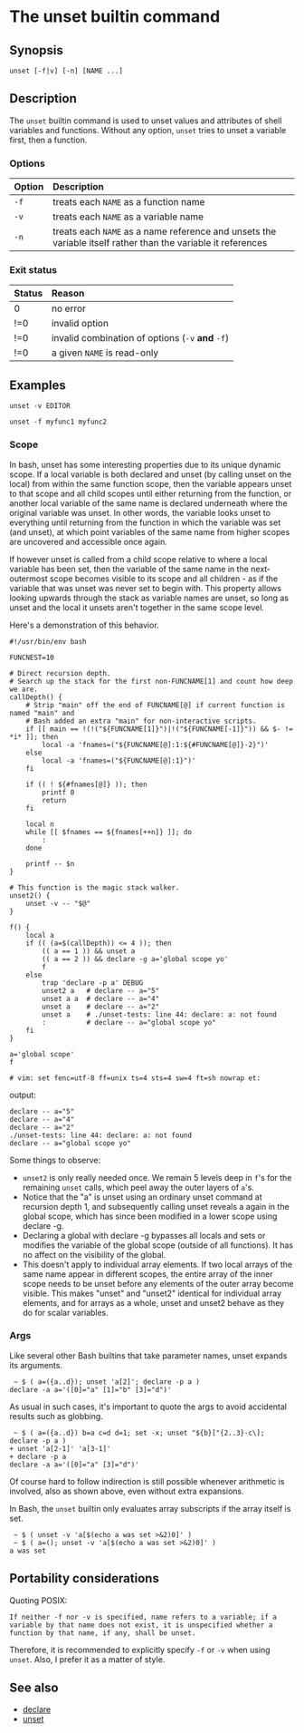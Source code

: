 # The unset builtin command

## Synopsis

    unset [-f|v] [-n] [NAME ...]

## Description

The `unset` builtin command is used to unset values and attributes of
shell variables and functions. Without any option, `unset` tries to
unset a variable first, then a function.

### Options

| Option | Description                                                                                                  |
|:-------|:-------------------------------------------------------------------------------------------------------------|
| `-f`   | treats each `NAME` as a function name                                                                        |
| `-v`   | treats each `NAME` as a variable name                                                                        |
| `-n`   | treats each `NAME` as a name reference and unsets the variable itself rather than the variable it references |

### Exit status

| Status | Reason                                             |
|:-------|:---------------------------------------------------|
| 0      | no error                                           |
| !=0    | invalid option                                     |
| !=0    | invalid combination of options (`-v` **and** `-f`) |
| !=0    | a given `NAME` is read-only                        |

## Examples

    unset -v EDITOR

    unset -f myfunc1 myfunc2

### Scope

In bash, unset has some interesting properties due to its unique dynamic
scope. If a local variable is both declared and unset (by calling unset
on the local) from within the same function scope, then the variable
appears unset to that scope and all child scopes until either returning
from the function, or another local variable of the same name is
declared underneath where the original variable was unset. In other
words, the variable looks unset to everything until returning from the
function in which the variable was set (and unset), at which point
variables of the same name from higher scopes are uncovered and
accessible once again.

If however unset is called from a child scope relative to where a local
variable has been set, then the variable of the same name in the
next-outermost scope becomes visible to its scope and all children - as
if the variable that was unset was never set to begin with. This
property allows looking upwards through the stack as variable names are
unset, so long as unset and the local it unsets aren't together in the
same scope level.

Here's a demonstration of this behavior.

    #!/usr/bin/env bash

    FUNCNEST=10

    # Direct recursion depth.
    # Search up the stack for the first non-FUNCNAME[1] and count how deep we are.
    callDepth() {
        # Strip "main" off the end of FUNCNAME[@] if current function is named "main" and
        # Bash added an extra "main" for non-interactive scripts.
        if [[ main == !(!("${FUNCNAME[1]}")|!("${FUNCNAME[-1]}")) && $- != *i* ]]; then
            local -a 'fnames=("${FUNCNAME[@]:1:${#FUNCNAME[@]}-2}")'
        else
            local -a 'fnames=("${FUNCNAME[@]:1}")'
        fi

        if (( ! ${#fnames[@]} )); then 
            printf 0 
            return
        fi

        local n
        while [[ $fnames == ${fnames[++n]} ]]; do
            :
        done

        printf -- $n
    }

    # This function is the magic stack walker.
    unset2() {
        unset -v -- "$@"
    }

    f() {
        local a
        if (( (a=$(callDepth)) <= 4 )); then
            (( a == 1 )) && unset a
            (( a == 2 )) && declare -g a='global scope yo'
            f
        else
            trap 'declare -p a' DEBUG
            unset2 a   # declare -- a="5"
            unset a a  # declare -- a="4"
            unset a    # declare -- a="2"
            unset a    # ./unset-tests: line 44: declare: a: not found
            :          # declare -- a="global scope yo"
        fi
    }

    a='global scope'
    f

    # vim: set fenc=utf-8 ff=unix ts=4 sts=4 sw=4 ft=sh nowrap et:

output:

    declare -- a="5"
    declare -- a="4"
    declare -- a="2"
    ./unset-tests: line 44: declare: a: not found
    declare -- a="global scope yo"

Some things to observe:

- `unset2` is only really needed once. We remain 5 levels deep in `f`'s
  for the remaining `unset` calls, which peel away the outer layers of
  `a`'s.
- Notice that the "a" is unset using an ordinary unset command at
  recursion depth 1, and subsequently calling unset reveals a again in
  the global scope, which has since been modified in a lower scope using
  declare -g.
- Declaring a global with declare -g bypasses all locals and sets or
  modifies the variable of the global scope (outside of all functions).
  It has no affect on the visibility of the global.
- This doesn't apply to individual array elements. If two local arrays
  of the same name appear in different scopes, the entire array of the
  inner scope needs to be unset before any elements of the outer array
  become visible. This makes "unset" and "unset2" identical for
  individual array elements, and for arrays as a whole, unset and unset2
  behave as they do for scalar variables.

### Args

Like several other Bash builtins that take parameter names, unset
expands its arguments.

     ~ $ ( a=({a..d}); unset 'a[2]'; declare -p a )
    declare -a a='([0]="a" [1]="b" [3]="d")'

As usual in such cases, it's important to quote the args to avoid
accidental results such as globbing.

     ~ $ ( a=({a..d}) b=a c=d d=1; set -x; unset "${b}["{2..3}-c\]; declare -p a )
    + unset 'a[2-1]' 'a[3-1]'
    + declare -p a
    declare -a a='([0]="a" [3]="d")'

Of course hard to follow indirection is still possible whenever
arithmetic is involved, also as shown above, even without extra
expansions.

In Bash, the `unset` builtin only evaluates array subscripts if the
array itself is set.

     ~ $ ( unset -v 'a[$(echo a was set >&2)0]' )
     ~ $ ( a=(); unset -v 'a[$(echo a was set >&2)0]' )
    a was set

## Portability considerations

Quoting POSIX:

    If neither -f nor -v is specified, name refers to a variable; if a variable by that name does not exist, it is unspecified whether a function by that name, if any, shall be unset.

Therefore, it is recommended to explicitly specify `-f` or `-v` when
using `unset`. Also, I prefer it as a matter of style.

## See also

- [declare](/commands/builtin/declare.md)
- [unset](/commands/builtin/unset.md)

